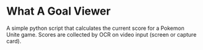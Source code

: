 # What A Goal Viewer

A simple python script that calculates the current score for a Pokemon Unite game. Scores are collected by OCR on video input (screen or capture card).
